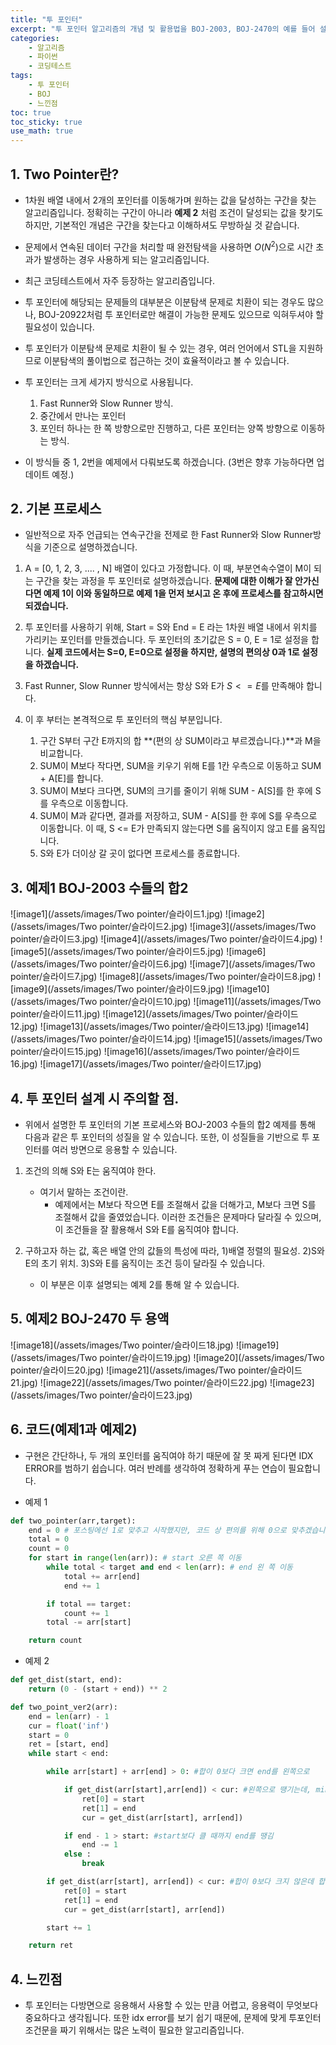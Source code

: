 ```yaml
---
title: "투 포인터"
excerpt: "투 포인터 알고리즘의 개념 및 활용법을 BOJ-2003, BOJ-2470의 예를 들어 설명합니다."
categories:
    - 알고리즘
    - 파이썬
    - 코딩테스트
tags:
    - 투 포인터
    - BOJ
    - 느낀점
toc: true
toc_sticky: true
use_math: true
---
```


## 1. Two Pointer란?
* 1차원 배열 내에서 2개의 포인터를 이동해가며 원하는 값을 달성하는 구간을 찾는 알고리즘입니다. 정확히는 구간이 아니라 **예제 2** 처럼 조건이 달성되는 값을 찾기도 하지만, 기본적인 개념은 구간을 찾는다고 이해하셔도 무방하실 것 같습니다.

* 문제에서 연속된 데이터 구간을 처리할 때 완전탐색을 사용하면 $O(N^2)$으로 시간 초과가 발생하는 경우 사용하게 되는 알고리즘입니다.

* 최근 코딩테스트에서 자주 등장하는 알고리즘입니다.

* 투 포인터에 해당되는 문제들의 대부분은 이분탐색 문제로 치환이 되는 경우도 많으나, BOJ-20922처럼 투 포인터로만 해결이 가능한 문제도 있으므로 익혀두셔야 할 필요성이 있습니다.

* 투 포인터가 이분탐색 문제로 치환이 될 수 있는 경우, 여러 언어에서 STL을 지원하므로 이분탐색의 풀이법으로 접근하는 것이 효율적이라고 볼 수 있습니다.

* 투 포인터는 크게 세가지 방식으로 사용됩니다.
    1. Fast Runner와 Slow Runner 방식.
    2. 중간에서 만나는 포인터
    3. 포인터 하나는 한 쪽 방향으로만 진행하고, 다른 포인터는 양쪽 방향으로 이동하는 방식.

* 이 방식들 중 1, 2번을 예제에서 다뤄보도록 하겠습니다. (3번은 향후 가능하다면 업데이트 예정.)

## 2. 기본 프로세스
* 일반적으로 자주 언급되는 연속구간을 전제로 한 Fast Runner와 Slow Runner방식을 기준으로 설명하겠습니다.

1. A = [0, 1, 2, 3, .... , N] 배열이 있다고 가정합니다. 이 때, 부분연속수열이 M이 되는 구간을 찾는 과정을 투 포인터로 설명하겠습니다. **문제에 대한 이해가 잘 안가신다면 예제 1이 이와 동일하므로 예제 1을 먼저 보시고 온 후에 프로세스를 참고하시면 되겠습니다.**

2. 투 포인터를 사용하기 위해, Start = S와 End = E 라는 1차원 배열 내에서 위치를 가리키는 포인터를 만들겠습니다. 두 포인터의 초기값은 S = 0, E = 1로 설정을 합니다. **실제 코드에서는 S=0, E=0으로 설정을 하지만, 설명의 편의상 0과 1로 설정을 하겠습니다.**

3. Fast Runner, Slow Runner 방식에서는 항상 S와 E가 $S <= E$를 만족해야 합니다.

4. 이 후 부터는 본격적으로 투 포인터의 핵심 부분입니다.
    1. 구간 S부터 구간 E까지의 합 **(편의 상 SUM이라고 부르겠습니다.)**과 M을 비교합니다.
    2. SUM이 M보다 작다면, SUM을 키우기 위해 E를 1칸 우측으로 이동하고 SUM + A[E]를 합니다.
    3. SUM이 M보다 크다면, SUM의 크기를 줄이기 위해 SUM - A[S]를 한 후에 S를 우측으로 이동합니다. 
    4. SUM이 M과 같다면, 결과를 저장하고, SUM - A[S]를 한 후에 S를 우측으로 이동합니다. 이 때, S <= E가 만족되지 않는다면 S를 움직이지 않고 E를 움직입니다.
    5. S와 E가 더이상 갈 곳이 없다면 프로세스를 종료합니다.

## 3. 예제1 BOJ-2003 수들의 합2

![image1](/assets/images/Two pointer/슬라이드1.jpg)
![image2](/assets/images/Two pointer/슬라이드2.jpg)
![image3](/assets/images/Two pointer/슬라이드3.jpg)
![image4](/assets/images/Two pointer/슬라이드4.jpg)
![image5](/assets/images/Two pointer/슬라이드5.jpg)
![image6](/assets/images/Two pointer/슬라이드6.jpg)
![image7](/assets/images/Two pointer/슬라이드7.jpg)
![image8](/assets/images/Two pointer/슬라이드8.jpg)
![image9](/assets/images/Two pointer/슬라이드9.jpg)
![image10](/assets/images/Two pointer/슬라이드10.jpg)
![image11](/assets/images/Two pointer/슬라이드11.jpg)
![image12](/assets/images/Two pointer/슬라이드12.jpg)
![image13](/assets/images/Two pointer/슬라이드13.jpg)
![image14](/assets/images/Two pointer/슬라이드14.jpg)
![image15](/assets/images/Two pointer/슬라이드15.jpg)
![image16](/assets/images/Two pointer/슬라이드16.jpg)
![image17](/assets/images/Two pointer/슬라이드17.jpg)


## 4. 투 포인터 설계 시 주의할 점.

* 위에서 설명한 투 포인터의 기본 프로세스와 BOJ-2003 수들의 합2 예제를 통해 다음과 같은 투 포인터의 성질을 알 수 있습니다. 또한, 이 성질들을 기반으로 투 포인터를 여러 방면으로 응용할 수 있습니다.

1. 조건의 의해 S와 E는 움직여야 한다.
    * 여기서 말하는 조건이란.
        * 예제에서는 M보다 작으면 E를 조절해서 값을 더해가고, M보다 크면 S를 조절해서 값을 줄였었습니다. 이러한 조건들은 문제마다 달라질 수 있으며, 이 조건들을 잘 활용해서 S와 E를 움직여야 합니다.
    
2. 구하고자 하는 값, 혹은 배열 안의 값들의 특성에 따라, 1)배열 정렬의 필요성. 2)S와 E의 초기 위치. 3)S와 E를 움직이는 조건 등이 달라질 수 있습니다.
    * 이 부분은 이후 설명되는 예제 2를 통해 알 수 있습니다.

## 5. 예제2 BOJ-2470 두 용액

![image18](/assets/images/Two pointer/슬라이드18.jpg)
![image19](/assets/images/Two pointer/슬라이드19.jpg)
![image20](/assets/images/Two pointer/슬라이드20.jpg)
![image21](/assets/images/Two pointer/슬라이드21.jpg)
![image22](/assets/images/Two pointer/슬라이드22.jpg)
![image23](/assets/images/Two pointer/슬라이드23.jpg)


## 6. 코드(예제1과 예제2)

* 구현은 간단하나, 두 개의 포인터를 움직여야 하기 때문에 잘 못 짜게 된다면 IDX ERROR를 범하기 쉽습니다. 여러 반례를 생각하여 정확하게 푸는 연습이 필요합니다.

* 예제 1
```python
def two_pointer(arr,target):
    end = 0 # 포스팅에선 1로 맞추고 시작했지만, 코드 상 편의를 위해 0으로 맞추겠습니다.
    total = 0
    count = 0
    for start in range(len(arr)): # start 오른 쪽 이동
        while total < target and end < len(arr): # end 왼 쪽 이동
            total += arr[end]
            end += 1

        if total == target:
            count += 1
        total -= arr[start]

    return count
```

* 예제 2
```python
def get_dist(start, end):
    return (0 - (start + end)) ** 2

def two_point_ver2(arr):
    end = len(arr) - 1
    cur = float('inf')
    start = 0
    ret = [start, end]
    while start < end:

        while arr[start] + arr[end] > 0: #합이 0보다 크면 end를 왼쪽으로

            if get_dist(arr[start],arr[end]) < cur: #왼쪽으로 땡기는데, min값이 나오면 갱신
                ret[0] = start
                ret[1] = end
                cur = get_dist(arr[start], arr[end])

            if end - 1 > start: #start보다 클 때까지 end를 땡김
                end -= 1
            else :
                break

        if get_dist(arr[start], arr[end]) < cur: #합이 0보다 크지 않은데 합이 최소일 경우
            ret[0] = start
            ret[1] = end
            cur = get_dist(arr[start], arr[end])

        start += 1

    return ret
```
## 4. 느낀점
* 투 포인터는 다방면으로 응용해서 사용할 수 있는 만큼 어렵고, 응용력이 무엇보다 중요하다고 생각됩니다. 또한 idx error를 보기 쉽기 때문에, 문제에 맞게 투포인터 조건문을 짜기 위해서는 많은 노력이 필요한 알고리즘입니다.